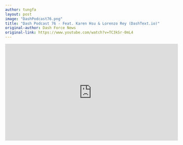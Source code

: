 ```yaml
---
author: tungfa
layout: post
image: "DashPodcast76.png"
title: "Dash Podcast 76 - Feat. Karen Hsu & Lorenzo Rey (DashText.io)"
original-author: Dash Force News
original-link: https://www.youtube.com/watch?v=TC3kSr-0mL4
---
```


<iframe width="560" height="315" src="https://www.youtube.com/embed/TC3kSr-0mL4" frameborder="0" allow="accelerometer; autoplay; encrypted-media; gyroscope; picture-in-picture" allowfullscreen></iframe>
